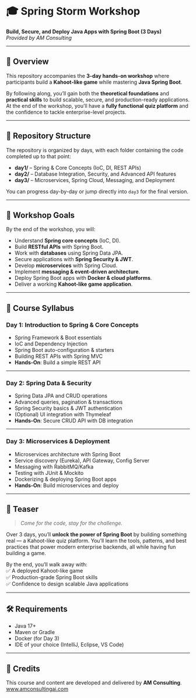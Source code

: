 # 🎓 Spring Storm Workshop  
**Build, Secure, and Deploy Java Apps with Spring Boot (3 Days)**  
*Provided by AM Consulting*

---

## 📖 Overview

This repository accompanies the **3-day hands-on workshop** where participants build a **Kahoot-like game** while mastering **Java Spring Boot**.  

By following along, you’ll gain both the **theoretical foundations** and **practical skills** to build scalable, secure, and production-ready applications.  
At the end of the workshop, you’ll have a **fully functional quiz platform** and the confidence to tackle enterprise-level projects.

---

## 📂 Repository Structure

The repository is organized by days, with each folder containing the code completed up to that point:

- **day1/** – Spring & Core Concepts (IoC, DI, REST APIs)  
- **day2/** – Database Integration, Security, and Advanced API features  
- **day3/** – Microservices, Spring Cloud, Messaging, and Deployment  

You can progress day-by-day or jump directly into `day3` for the final version.

---

## 🎯 Workshop Goals

By the end of the workshop, you will:

- Understand **Spring core concepts** (IoC, DI).  
- Build **RESTful APIs** with Spring Boot.  
- Work with **databases** using Spring Data JPA.  
- Secure applications with **Spring Security & JWT**.  
- Develop **microservices** with Spring Cloud.  
- Implement **messaging & event-driven architecture**.  
- Deploy Spring Boot apps with **Docker & cloud platforms**.  
- Deliver a working **Kahoot-like game application**.  

---

## 📅 Course Syllabus

### **Day 1: Introduction to Spring & Core Concepts**
- Spring Framework & Boot essentials  
- IoC and Dependency Injection  
- Spring Boot auto-configuration & starters  
- Building REST APIs with Spring MVC  
- **Hands-On**: Build a simple REST API  

---

### **Day 2: Spring Data & Security**
- Spring Data JPA and CRUD operations  
- Advanced queries, pagination & transactions  
- Spring Security basics & JWT authentication  
- (Optional) UI integration with Thymeleaf  
- **Hands-On**: Secure CRUD API with DB integration  

---

### **Day 3: Microservices & Deployment**
- Microservices architecture with Spring Boot  
- Service discovery (Eureka), API Gateway, Config Server  
- Messaging with RabbitMQ/Kafka  
- Testing with JUnit & Mockito  
- Dockerizing & deploying Spring Boot apps  
- **Hands-On**: Build microservices and deploy  

---

## 🚀 Teaser

> *Come for the code, stay for the challenge.*  

Over 3 days, you’ll **unlock the power of Spring Boot** by building something real — a Kahoot-like quiz platform. You’ll learn the tools, patterns, and best practices that power modern enterprise backends, all while having fun building a game.  

By the end, you’ll walk away with:  
✅ A deployed Kahoot-like game  
✅ Production-grade Spring Boot skills  
✅ Confidence to design scalable Java applications  

---

## 🛠️ Requirements

- Java 17+  
- Maven or Gradle  
- Docker (for Day 3)  
- IDE of your choice (IntelliJ, Eclipse, VS Code)  

---

## 🙌 Credits

This course and content are developed and delivered by **AM Consulting**.  
www.amconsultingai.com
